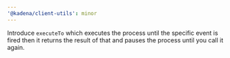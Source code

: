 ```yaml
---
'@kadena/client-utils': minor
---
```


Introduce `executeTo` which executes the process until the specific event is fired then it returns the result of that and pauses the process until you call it again.
